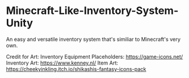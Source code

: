 # Minecraft-Like-Inventory-System-Unity
An easy and versatile inventory system that's similiar to Minecraft's very own.

Credit for Art:
Inventory Equipment Placeholders: https://game-icons.net/
Inventory Art: https://www.kenney.nl/
Item Art: https://cheekyinkling.itch.io/shikashis-fantasy-icons-pack
